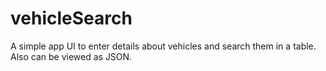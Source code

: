 # vehicleSearch
A simple app UI to enter details about vehicles and search them in a table. Also can be viewed as JSON.
